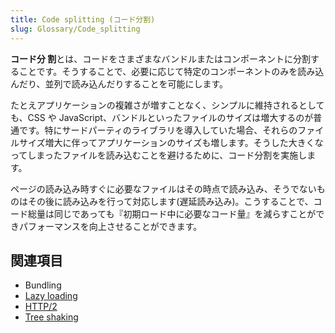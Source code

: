 ```yaml
---
title: Code splitting (コード分割)
slug: Glossary/Code_splitting
---
```


**コード分 割**とは、コードをさまざまなバンドルまたはコンポーネントに分割することです。そうすることで、必要に応じて特定のコンポーネントのみを読み込んだり、並列で読み込んだりすることを可能にします。

たとえアプリケーションの複雑さが増すことなく、シンプルに維持されるとしても、CSS や JavaScript、バンドルといったファイルのサイズは増大するのが普通です。特にサードパーティのライブラリを導入していた場合、それらのファイルサイズ増大に伴ってアプリケーションのサイズも増します。そうした大きくなってしまったファイルを読み込むことを避けるために、コード分割を実施します。

ページの読み込み時すぐに必要なファイルはその時点で読み込み、そうでないものはその後に読み込みを行って対応します(遅延読み込み)。こうすることで、コード総量は同じであっても『初期ロード中に必要なコード量』を減らすことができパフォーマンスを向上させることができます。

## 関連項目

- Bundling
- [Lazy loading](/ja/docs/Learn/Performance/Lazy_loading)
- [HTTP/2](/ja/docs/Glossary/HTTP_2)
- [Tree shaking](/ja/docs/Glossary/Tree_shaking)
